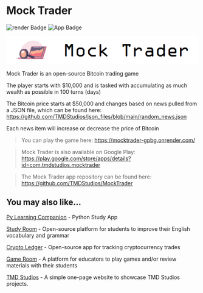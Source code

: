 # Mock Trader

![render Badge](https://img.shields.io/badge/deployment-render-cyan) ![App Badge](https://img.shields.io/badge/app-android-brightgreen)

![Mock Trader Logo](/src/main/resources/static/images/mock_trader.png)

Mock Trader is an open-source Bitcoin trading game

The player starts with $10,000 and is tasked with accumulating as much wealth as possible in 100 turns (days)

The Bitcoin price starts at $50,000 and changes based on news pulled from a JSON file, which can be found here: https://github.com/TMDStudios/json_files/blob/main/random_news.json

Each news item will increase or decrease the price of Bitcoin

>You can play the game here: https://mocktrader-gpbg.onrender.com/

>Mock Trader is also available on Google Play: https://play.google.com/store/apps/details?id=com.tmdstudios.mocktrader

>The Mock Trader app repository can be found here: https://github.com/TMDStudios/MockTrader

## You may also like...

[Py Learning Companion](https://play.google.com/store/apps/details?id=com.tmdstudios.python 'Py Learning Companion') - Python Study App

[Study Room](https://github.com/TMDStudios/StudyRoom 'Study Room') - Open-source platform for students to improve their English vocabulary and grammar

[Crypto Ledger](https://play.google.com/store/apps/details?id=com.tmdstudios.cryptoledgerkotlin 'Crypto Ledger') - Open-source app for tracking cryptocurrency trades

[Game Room](https://github.com/TMDStudios/GameRoom 'Game Room') - A platform for educators to play games and/or review materials with their students

[TMD Studios](https://tmdstudios.net 'TMD Studios') - A simple one-page website to showcase TMD Studios projects.
